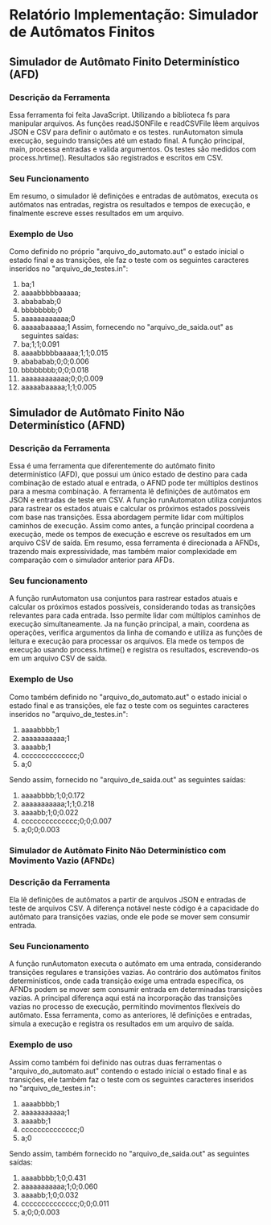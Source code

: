 ﻿# Relatório Implementação: Simulador de Autômatos Finitos
 
## Simulador de Autômato Finito Determinístico (AFD) 
### Descrição da Ferramenta 
Essa ferramenta foi feita JavaScript. Utilizando a biblioteca fs para manipular arquivos. As funções readJSONFile e readCSVFile lêem arquivos JSON e CSV para definir o autômato e os testes. runAutomaton simula execução, seguindo transições até um estado final. A função principal, main, processa entradas e valida argumentos. Os testes são medidos com process.hrtime(). Resultados são registrados e escritos em CSV.
 
### Seu Funcionamento
Em resumo, o simulador lê definições e entradas de autômatos, executa os autômatos nas entradas, registra os resultados e tempos de execução, e finalmente escreve esses resultados em um arquivo. 

### Exemplo de Uso
Como definido no próprio "arquivo_do_automato.aut" o estado inicial o estado final e as transições, ele faz o teste com os seguintes caracteres inseridos no "arquivo_de_testes.in":
1. ba;1
2. aaaabbbbbaaaaa;
3. abababab;0
4. bbbbbbbb;0
5. aaaaaaaaaaaa;0
6. aaaaabaaaaa;1
Assim, fornecendo no "arquivo_de_saida.out" as seguintes saídas:
1. ba;1;1;0.091
2. aaaabbbbbaaaaa;1;1;0.015
3. abababab;0;0;0.006
4. bbbbbbbb;0;0;0.018
5. aaaaaaaaaaaa;0;0;0.009
6. aaaaabaaaaa;1;1;0.005

## Simulador de Autômato Finito Não Determinístico (AFND)
### Descrição da Ferramenta
Essa é uma ferramenta que diferentemente do autômato finito determinístico (AFD), que possui um único estado de destino para cada combinação de estado atual e entrada, o AFND pode ter múltiplos destinos para a mesma combinação. A ferramenta lê definições de autômatos em JSON e entradas de teste em CSV. A função runAutomaton utiliza conjuntos para rastrear os estados atuais e calcular os próximos estados possíveis com base nas transições. Essa abordagem permite lidar com múltiplos caminhos de execução. Assim como antes, a função principal coordena a execução, mede os tempos de execução e escreve os resultados em um arquivo CSV de saída. Em resumo, essa ferramenta é direcionada a AFNDs, trazendo mais expressividade, mas também maior complexidade em comparação com o simulador anterior para AFDs.

### Seu funcionamento
A função runAutomaton usa conjuntos para rastrear estados atuais e calcular os próximos estados possíveis, considerando todas as transições relevantes para cada entrada. Isso permite lidar com múltiplos caminhos de execução simultaneamente. Ja na função principal, a main, coordena as operações, verifica argumentos da linha de comando e utiliza as funções de leitura e execução para processar os arquivos. Ela mede os tempos de execução usando process.hrtime() e registra os resultados, escrevendo-os em um arquivo CSV de saída.

### Exemplo de Uso
Como também definido no "arquivo_do_automato.aut" o estado inicial o estado final e as transições, ele faz o teste com os seguintes caracteres inseridos no "arquivo_de_testes.in":
1. aaaabbbb;1
2. aaaaaaaaaaa;1
3. aaaabb;1
4. cccccccccccccc;0
5. a;0

Sendo assim, fornecido no "arquivo_de_saida.out" as seguintes saídas:

1. aaaabbbb;1;0;0.172
2. aaaaaaaaaaa;1;1;0.218
3. aaaabb;1;0;0.022
4. cccccccccccccc;0;0;0.007
5. a;0;0;0.003

### Simulador de Autômato Finito Não Determinístico com Movimento Vazio (AFNDε)
### Descrição da Ferramenta
Ela lê definições de autômatos a partir de arquivos JSON e entradas de teste de arquivos CSV. A diferença notável neste código é a capacidade do autômato para transições vazias, onde ele pode se mover sem consumir entrada. 

### Seu Funcionamento
A função runAutomaton executa o autômato em uma entrada, considerando transições regulares e transições vazias. Ao contrário dos autômatos finitos determinísticos, onde cada transição exige uma entrada específica, os AFNDs podem se mover sem consumir entrada em determinadas transições vazias. A principal diferença aqui está na incorporação das transições vazias no processo de execução, permitindo movimentos flexíveis do autômato. Essa ferramenta, como as anteriores, lê definições e entradas, simula a execução e registra os resultados em um arquivo de saída.

### Exemplo de uso 
Assim como também foi definido nas outras duas ferramentas o "arquivo_do_automato.aut" contendo o estado inicial o estado final e as transições, ele também faz o teste com os seguintes caracteres inseridos no "arquivo_de_testes.in":
1. aaaabbbb;1
2. aaaaaaaaaaa;1
3. aaaabb;1
4. cccccccccccccc;0
5. a;0

Sendo assim, também fornecido no "arquivo_de_saida.out" as seguintes saídas:

1. aaaabbbb;1;0;0.431
2. aaaaaaaaaaa;1;0;0.060
3. aaaabb;1;0;0.032
4. cccccccccccccc;0;0;0.011
5. a;0;0;0.003

